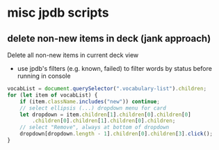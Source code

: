# misc jpdb scripts

## delete non-new items in deck (jank approach)

Delete all non-new items in current deck view

- use jpdb's filters (e.g. known, failed) to filter words by status before running in console

```js
vocabList = document.querySelector(".vocabulary-list").children;
for (let item of vocabList) {
	if (item.className.includes("new")) continue;
	// select ellipsis (...) dropdown menu for card
	let dropdown = item.children[1].children[0].children[0]
		.children[0].children[1].children[0].children;
	// select "Remove", always at bottom of dropdown
	dropdown[dropdown.length - 1].children[0].children[3].click();
}
```
